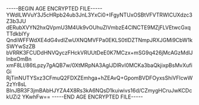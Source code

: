 -----BEGIN AGE ENCRYPTED FILE-----
YWdlLWVuY3J5cHRpb24ub3JnL3YxCi0+IFgyNTUxOSBtVFVTRWlCUXdzc3Z3b3JU
dERubXVYN2hxQVpmU3M4Uk9vOUhuZlVmbzE4ClNCTE9MZjFLVEtwcGxqTTdkblYy
QndiWFFWdXE4dG4vdlZwUXNQMVFPa0EKLS0tIDZTNmpJRXJGMi9CbW1kSWYwSzZB
bVRRK3FCUDdHNVQyczFHckVRUUtDeE0K7MCzx+mSG9q426jMcAGzMdlJlnbxOmBn
xmF8LI/86tLpzy7gAQB7w/0XtMRpNA3AglJDlRvI0MCKa3baQkjixpBsMvXufiGi
RjTinNUTYSxz3CFmuQ2FDXZEmhga+hZEAvQ+GpomBVDFOyxsShiVFlcwW2zYr8sL
BInJBR3F3jmBAbHJYZA4X8Rs3kA6NQsD1kuiwivs16d/CZmygHCruJwKCDckUZi2
YKwhFw==
-----END AGE ENCRYPTED FILE-----
